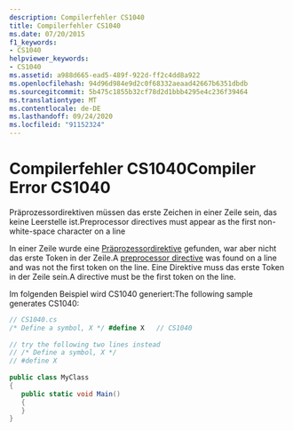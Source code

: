 ```yaml
---
description: Compilerfehler CS1040
title: Compilerfehler CS1040
ms.date: 07/20/2015
f1_keywords:
- CS1040
helpviewer_keywords:
- CS1040
ms.assetid: a988d665-ead5-489f-922d-ff2c4dd8a922
ms.openlocfilehash: 94d96d984e9d2c0f68332aeaad42667b6351dbdb
ms.sourcegitcommit: 5b475c1855b32cf78d2d1bbb4295e4c236f39464
ms.translationtype: MT
ms.contentlocale: de-DE
ms.lasthandoff: 09/24/2020
ms.locfileid: "91152324"
---
```

# <a name="compiler-error-cs1040"></a><span data-ttu-id="b6bb2-103">Compilerfehler CS1040</span><span class="sxs-lookup"><span data-stu-id="b6bb2-103">Compiler Error CS1040</span></span>

<span data-ttu-id="b6bb2-104">Präprozessordirektiven müssen das erste Zeichen in einer Zeile sein, das keine Leerstelle ist.</span><span class="sxs-lookup"><span data-stu-id="b6bb2-104">Preprocessor directives must appear as the first non-white-space character on a line</span></span>  
  
 <span data-ttu-id="b6bb2-105">In einer Zeile wurde eine [Präprozessordirektive](../language-reference/preprocessor-directives/index.md) gefunden, war aber nicht das erste Token in der Zeile.</span><span class="sxs-lookup"><span data-stu-id="b6bb2-105">A [preprocessor directive](../language-reference/preprocessor-directives/index.md) was found on a line and was not the first token on the line.</span></span> <span data-ttu-id="b6bb2-106">Eine Direktive muss das erste Token in der Zeile sein.</span><span class="sxs-lookup"><span data-stu-id="b6bb2-106">A directive must be the first token on the line.</span></span>  
  
 <span data-ttu-id="b6bb2-107">Im folgenden Beispiel wird CS1040 generiert:</span><span class="sxs-lookup"><span data-stu-id="b6bb2-107">The following sample generates CS1040:</span></span>  
  
```csharp  
// CS1040.cs  
/* Define a symbol, X */ #define X   // CS1040  
  
// try the following two lines instead  
// /* Define a symbol, X */  
// #define X  
  
public class MyClass  
{  
   public static void Main()  
   {  
   }  
}  
```
